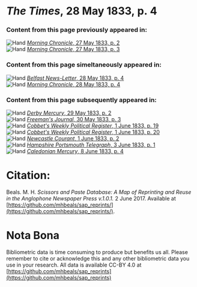 # *The Times*, 28 May 1833, p. 4  
  
### Content from this page previously appeared in:  
![Hand](http://scissorsandpaste.net/wp-content/uploads/2017/06/smallhandpointer.png) [*Morning Chronicle*, 27 May 1833, p. 2](https://mhbeals.github.io/sap_html/Morning-Chronicle/Morning-Chronicle-27-May-1833-p-2)  
![Hand](http://scissorsandpaste.net/wp-content/uploads/2017/06/smallhandpointer.png) [*Morning Chronicle*, 27 May 1833, p. 3](https://mhbeals.github.io/sap_html/Morning-Chronicle/Morning-Chronicle-27-May-1833-p-3)  
  
### Content from this page simeltaneously appeared in:  
![Hand](http://scissorsandpaste.net/wp-content/uploads/2017/06/smallhandpointer.png) [*Belfast News-Letter*, 28 May 1833, p. 4](https://mhbeals.github.io/sap_html/Belfast-News-Letter/Belfast-News-Letter-28-May-1833-p-4)  
![Hand](http://scissorsandpaste.net/wp-content/uploads/2017/06/smallhandpointer.png) [*Morning Chronicle*, 28 May 1833, p. 4](https://mhbeals.github.io/sap_html/Morning-Chronicle/Morning-Chronicle-28-May-1833-p-4)  
  
### Content from this page subsequently appeared in:  
![Hand](http://scissorsandpaste.net/wp-content/uploads/2017/06/smallhandpointer.png) [*Derby Mercury*, 29 May 1833, p. 2](https://mhbeals.github.io/sap_html/Derby-Mercury/Derby-Mercury-29-May-1833-p-2)  
![Hand](http://scissorsandpaste.net/wp-content/uploads/2017/06/smallhandpointer.png) [*Freeman's Journal*, 30 May 1833, p. 3](https://mhbeals.github.io/sap_html/Freeman's-Journal/Freeman's-Journal-30-May-1833-p-3)  
![Hand](http://scissorsandpaste.net/wp-content/uploads/2017/06/smallhandpointer.png) [*Cobbet's Weekly Political Register*, 1 June 1833, p. 19](https://mhbeals.github.io/sap_html/Cobbet's-Weekly-Political-Register/Cobbet's-Weekly-Political-Register-1-June-1833-p-19)  
![Hand](http://scissorsandpaste.net/wp-content/uploads/2017/06/smallhandpointer.png) [*Cobbet's Weekly Political Register*, 1 June 1833, p. 20](https://mhbeals.github.io/sap_html/Cobbet's-Weekly-Political-Register/Cobbet's-Weekly-Political-Register-1-June-1833-p-20)  
![Hand](http://scissorsandpaste.net/wp-content/uploads/2017/06/smallhandpointer.png) [*Newcastle Courant*, 1 June 1833, p. 2](https://mhbeals.github.io/sap_html/Newcastle-Courant/Newcastle-Courant-1-June-1833-p-2)  
![Hand](http://scissorsandpaste.net/wp-content/uploads/2017/06/smallhandpointer.png) [*Hampshire Portsmouth Telegraph*, 3 June 1833, p. 1](https://mhbeals.github.io/sap_html/Hampshire-Portsmouth-Telegraph/Hampshire-Portsmouth-Telegraph-3-June-1833-p-1)  
![Hand](http://scissorsandpaste.net/wp-content/uploads/2017/06/smallhandpointer.png) [*Caledonian Mercury*, 8 June 1833, p. 4](https://mhbeals.github.io/sap_html/Caledonian-Mercury/Caledonian-Mercury-8-June-1833-p-4)  


# Citation: 

Beals. M. H. *Scissors and Paste Database: A Map of Reprinting and Reuse in the Anglophone Newspaper Press v.1.0.1.* 2 June 2017. Available at [https://github.com/mhbeals/sap_reprints/](https://github.com/mhbeals/sap_reprints/). 

# Nota Bona

Bibliometric data is time consuming to produce but benefits us all. Please remember to cite or acknowledge this and any other bibliometric data you use in your research. All data is available CC-BY 4.0 at [https://github.com/mhbeals/sap_reprints](https://github.com/mhbeals/sap_reprints)